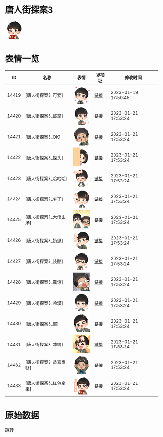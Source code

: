 # 唐人街探案3

<img src="./cover.png" height="60" alt="cover" />

# 表情一览

|ID|名称|表情|源地址|修改时间|
|----|----|----|----|----|
|14419|[唐人街探案3_可爱]|<img src="./pic/014419_%5B唐人街探案3_可爱%5D.png" height="60" alt="可爱"/>|[链接](https://i0.hdslb.com/bfs/emote/a18d5329a2ff15a206da5bc2a81037cf914cfac5.png)|2023-01-19 17:50:45|
|14420|[唐人街探案3_鼓掌]|<img src="./pic/014420_%5B唐人街探案3_鼓掌%5D.png" height="60" alt="鼓掌"/>|[链接](https://i0.hdslb.com/bfs/emote/50dfb33cad5d262c08c3fb2d184028ab4d98aa57.png)|2023-01-21 17:53:24|
|14421|[唐人街探案3_OK]|<img src="./pic/014421_%5B唐人街探案3_OK%5D.png" height="60" alt="OK"/>|[链接](https://i0.hdslb.com/bfs/emote/065a9a7b44e3ec4505f58ba5fd90c48fb75226ab.png)|2023-01-21 17:53:24|
|14422|[唐人街探案3_探头]|<img src="./pic/014422_%5B唐人街探案3_探头%5D.png" height="60" alt="探头"/>|[链接](https://i0.hdslb.com/bfs/emote/700dde51c95dbdbfc90601e3092bb3e3d6bcf5a1.png)|2023-01-21 17:53:24|
|14423|[唐人街探案3_哈哈哈]|<img src="./pic/014423_%5B唐人街探案3_哈哈哈%5D.png" height="60" alt="哈哈哈"/>|[链接](https://i0.hdslb.com/bfs/emote/1e6172ec8aabd376a64db4cecb577c663ea23f98.png)|2023-01-21 17:53:24|
|14424|[唐人街探案3_麻了]|<img src="./pic/014424_%5B唐人街探案3_麻了%5D.png" height="60" alt="麻了"/>|[链接](https://i0.hdslb.com/bfs/emote/7f6d3af7b165a3a57981f6d842ae09ddf02938f4.png)|2023-01-21 17:53:24|
|14425|[唐人街探案3_大佬出场]|<img src="./pic/014425_%5B唐人街探案3_大佬出场%5D.png" height="60" alt="大佬出场"/>|[链接](https://i0.hdslb.com/bfs/emote/626899fca1e414f5d11eae74f784f47277b8cc1f.png)|2023-01-21 17:53:24|
|14426|[唐人街探案3_奶思]|<img src="./pic/014426_%5B唐人街探案3_奶思%5D.png" height="60" alt="奶思"/>|[链接](https://i0.hdslb.com/bfs/emote/149979a7c9e862be9f7fc8d4b6d981d7b3dba892.png)|2023-01-21 17:53:24|
|14427|[唐人街探案3_装酷]|<img src="./pic/014427_%5B唐人街探案3_装酷%5D.png" height="60" alt="装酷"/>|[链接](https://i0.hdslb.com/bfs/emote/ee213a47b31114d8da2808ea9f5f162809d79a18.png)|2023-01-21 17:53:24|
|14428|[唐人街探案3_震惊]|<img src="./pic/014428_%5B唐人街探案3_震惊%5D.png" height="60" alt="震惊"/>|[链接](https://i0.hdslb.com/bfs/emote/ae250282c6fed7180b7cb9bd171d513782d40939.png)|2023-01-21 17:53:24|
|14429|[唐人街探案3_冷漠]|<img src="./pic/014429_%5B唐人街探案3_冷漠%5D.png" height="60" alt="冷漠"/>|[链接](https://i0.hdslb.com/bfs/emote/5e8894a26a5b568e643d9cd59ce357eb28468524.png)|2023-01-21 17:53:24|
|14430|[唐人街探案3_耶]|<img src="./pic/014430_%5B唐人街探案3_耶%5D.png" height="60" alt="耶"/>|[链接](https://i0.hdslb.com/bfs/emote/f7ff6ca03d0d80a57809e1179020f6980cdcb541.png)|2023-01-21 17:53:24|
|14431|[唐人街探案3_冲鸭]|<img src="./pic/014431_%5B唐人街探案3_冲鸭%5D.png" height="60" alt="冲鸭"/>|[链接](https://i0.hdslb.com/bfs/emote/0050bfc1a403b872d6e749af2e79bd88f65caf4b.png)|2023-01-21 17:53:24|
|14432|[唐人街探案3_恭喜发财]|<img src="./pic/014432_%5B唐人街探案3_恭喜发财%5D.png" height="60" alt="恭喜发财"/>|[链接](https://i0.hdslb.com/bfs/emote/736d16b3ac0f74e70c5a6f3bc81edb55e5dc665d.png)|2023-01-21 17:53:24|
|14433|[唐人街探案3_红包拿来]|<img src="./pic/014433_%5B唐人街探案3_红包拿来%5D.png" height="60" alt="红包拿来"/>|[链接](https://i0.hdslb.com/bfs/emote/aaec674a8234f25bf1fb3ef1b4d9faf4f61ce77f.png)|2023-01-21 17:53:24|

# 原始数据

[跳转](./raw.json)

